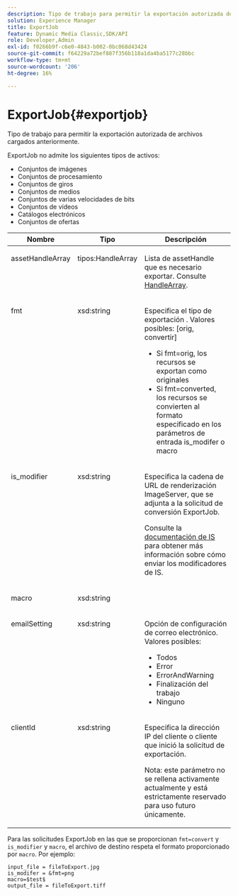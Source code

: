 ```yaml
---
description: Tipo de trabajo para permitir la exportación autorizada de archivos cargados anteriormente.
solution: Experience Manager
title: ExportJob
feature: Dynamic Media Classic,SDK/API
role: Developer,Admin
exl-id: f0266b9f-c6e0-4843-b002-0bc068d43424
source-git-commit: f64229a72bef887f356b118a1da4ba5177c28bbc
workflow-type: tm+mt
source-wordcount: '206'
ht-degree: 16%

---
```


# ExportJob{#exportjob}

Tipo de trabajo para permitir la exportación autorizada de archivos cargados anteriormente.

ExportJob no admite los siguientes tipos de activos:

* Conjuntos de imágenes
* Conjuntos de procesamiento
* Conjuntos de giros
* Conjuntos de medios
* Conjuntos de varias velocidades de bits
* Conjuntos de vídeos
* Catálogos electrónicos
* Conjuntos de ofertas

<table id="table_D8F3FD30D15648BFA5B980D3DC0A5AB1"> 
 <thead> 
  <tr> 
   <th colname="col1" class="entry"> Nombre </th> 
   <th colname="col2" class="entry"> Tipo </th> 
   <th colname="col3" class="entry"> Descripción </th> 
  </tr> 
 </thead>
 <tbody> 
  <tr valign="top"> 
   <td colname="col1"> <p> <span class="codeph"> <span class="varname"> assetHandleArray</span> </span> </p> </td> 
   <td colname="col2"> <p> <span class="codeph"> tipos:HandleArray</span> </p> </td> 
   <td colname="col3" valign="top"> <p>Lista de <span class="codeph"> assetHandle</span> que es necesario exportar. Consulte <a href="../../types/c-data-types/r-handle-array.md#reference-1b93fefb5477459faf9253b54349b5f9" type="reference" format="dita" scope="local"> HandleArray</a>. </p> </td> 
  </tr> 
  <tr valign="top"> 
   <td colname="col1"> <p> <span class="codeph"> <span class="varname"> fmt</span> </span> </p> </td> 
   <td colname="col2"> <p> <span class="codeph"> xsd:string </span> </p> </td> 
   <td colname="col3"> <p>Especifica el tipo de exportación <span class="codeph">. Valores posibles</span>: [orig, convertir] </p> <p> 
     <ul id="ul_16EF4B14100C4C7AA464CA9CF7F11D1C"> 
      <li id="li_DAB2844CC55145C88A18A1F8EC4527F9">Si <span class="codeph"> fmt=orig</span>, los recursos se exportan como originales </li> 
      <li id="li_07F2F8D159934D889FDC1022AB12B564">Si <span class="codeph"> fmt=converted</span>, los recursos se convierten al formato especificado en los parámetros de entrada <span class="codeph"> is_modifer</span> o <span class="codeph"> macro</span> </li> 
     </ul> </p> </td> 
  </tr> 
  <tr valign="top"> 
   <td colname="col1"> <p> <span class="codeph"> <span class="varname"> is_modifier</span> </span> </p> </td> 
   <td colname="col2"> <p> <span class="codeph"> xsd:string  </span> </p> </td> 
   <td colname="col3"> <p>Especifica la cadena de URL de renderización <span class="codeph"> ImageServer</span>, que se adjunta a la solicitud de conversión <span class="codeph"> ExportJob</span>. </p> <p>Consulte la <a href="https://experienceleague.adobe.com/docs/dynamic-media-developer-resources/image-serving-api/homeisir.html" scope="external" format="html"> documentación de IS</a> para obtener más información sobre cómo enviar los modificadores de IS. </p> </td> 
  </tr> 
  <tr valign="top"> 
   <td colname="col1"> <p> <span class="codeph"> <span class="varname"> macro</span> </span> </p> </td> 
   <td colname="col2"> <p> <span class="codeph"> xsd:string  </span> </p> </td> 
   <td colname="col3"> <p></p> </td> 
  </tr> 
  <tr valign="top"> 
   <td colname="col1"> <p> <span class="codeph"> <span class="varname"> emailSetting</span> </span> </p> </td> 
   <td colname="col2"> <p> <span class="codeph"> xsd:string  </span> </p> </td> 
   <td colname="col3"> <p>Opción de configuración de correo electrónico. Valores posibles: </p> <p> 
     <ul id="ul_0EEDAE11B7CD4C53A6E4B2B8CB2CF730"> 
      <li id="li_F235F93828594ED78C6D464440F953FF"> <span class="codeph"> Todos</span> </li> 
      <li id="li_59E14E7EBFA64432A5FAC15DA21A0521"> <span class="codeph"> Error</span> </li> 
      <li id="li_BFE0B52CADD14CC1BA1AF42AB0AA1CE1"> <span class="codeph"> ErrorAndWarning</span> </li> 
      <li id="li_BE3AA67E14FB487B8B9CD6EF3D58824C"> <span class="codeph"> Finalización del trabajo</span> </li> 
      <li id="li_409C68AD0D244975BFB86B08609E0146"> <span class="codeph"> Ninguno</span> </li> 
     </ul> </p> </td> 
  </tr> 
  <tr valign="top"> 
   <td colname="col1"> <p> <span class="codeph"> <span class="varname"> clientId</span> </span> </p> </td> 
   <td colname="col2"> <p> <span class="codeph"> xsd:string  </span> </p> </td> 
   <td colname="col3"> <p>Especifica la dirección IP del cliente o cliente que inició la solicitud de exportación. </p> <p> <p>Nota:  este parámetro no se rellena activamente actualmente y está estrictamente reservado para uso futuro únicamente. </p> </p> </td> 
  </tr> 
 </tbody> 
</table>

Para las solicitudes ExportJob en las que se proporcionan `fmt=convert` y `is_modifier` y `macro`, el archivo de destino respeta el formato proporcionado por `macro`. Por ejemplo:

```
input_file = fileToExport.jpg
is_modifer = &fmt=png
macro=$test$ 
output_file = fileToExport.tiff
```
